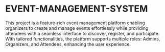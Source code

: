 # EVENT-MANAGEMENT-SYSTEM
This project is a feature-rich event management platform enabling organizers to create and manage events effortlessly while providing attendees with a seamless interface to discover, register, and participate. With tailored functionalities, the platform supports multiple roles: Admins, Organizers, and Attendees, enhancing the user experience.
